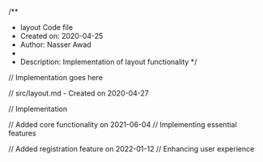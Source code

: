 /**
 * layout Code file
 * Created on: 2020-04-25
 * Author: Nasser Awad
 *
 * Description: Implementation of layout functionality
 */
 
// Implementation goes here

// src/layout.md - Created on 2020-04-27

// Implementation

// Added core functionality on 2021-06-04
// Implementing essential features

// Added registration feature on 2022-01-12
// Enhancing user experience
